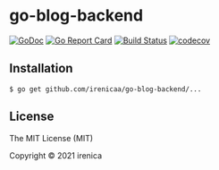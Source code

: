 # go-blog-backend

[![GoDoc](https://godoc.org/github.com/irenicaa/go-blog-backend?status.svg)](https://godoc.org/github.com/irenicaa/go-blog-backend)
[![Go Report Card](https://goreportcard.com/badge/github.com/irenicaa/go-blog-backend)](https://goreportcard.com/report/github.com/irenicaa/go-blog-backend)
[![Build Status](https://travis-ci.org/irenicaa/go-blog-backend.svg?branch=master)](https://travis-ci.org/irenicaa/go-blog-backend)
[![codecov](https://codecov.io/gh/irenicaa/go-blog-backend/branch/master/graph/badge.svg)](https://codecov.io/gh/irenicaa/go-blog-backend)

## Installation

```
$ go get github.com/irenicaa/go-blog-backend/...
```

## License

The MIT License (MIT)

Copyright &copy; 2021 irenica

